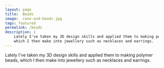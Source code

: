 ```yaml
---
layout: page
title:  Beads
image:  cane-and-beads.jpg
tags: featured
permalink: /beads
description: |
    Lately I've taken my 3D design skills and applied them to making polymer beads,
    which I then make into jewellery such as necklaces and earrings.
---
```


Lately I've taken my 3D design skills and applied them to making polymer beads,
which I then make into jewellery such as necklaces and earrings.
